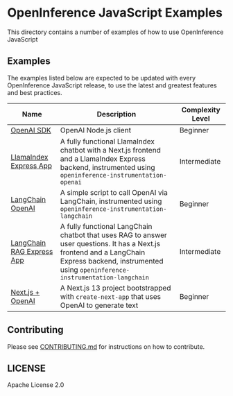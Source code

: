 # OpenInference JavaScript Examples

This directory contains a number of examples of how to use OpenInference JavaScript

## Examples

The examples listed below are expected to be updated with every OpenInference JavaScript release, to use the latest and greatest features and best practices.

| Name                                                                             | Description                                                                                                                                                                                          | Complexity Level |
| -------------------------------------------------------------------------------- | ---------------------------------------------------------------------------------------------------------------------------------------------------------------------------------------------------- | ---------------- |
| [OpenAI SDK](/openai)                                                 | OpenAI Node.js client                                                                                                                                                                                | Beginner         |
| [LlamaIndex Express App](/llama-index-express)                        | A fully functional LlamaIndex chatbot with a Next.js frontend and a LlamaIndex Express backend, instrumented using `openinference-instrumentation-openai`                                            | Intermediate     |
| [LangChain OpenAI](../packages/openinference-instrumentation-langchain/examples) | A simple script to call OpenAI via LangChain, instrumented using `openinference-instrumentation-langchain`                                                                                           | Beginner         |
| [LangChain RAG Express App](/langchain-express)                       | A fully functional LangChain chatbot that uses RAG to answer user questions. It has a Next.js frontend and a LangChain Express backend, instrumented using `openinference-instrumentation-langchain` | Intermediate     |
| [Next.js + OpenAI](/nextjs-openai-simple/)                            | A Next.js 13 project bootstrapped with `create-next-app` that uses OpenAI to generate text                                                                                                           | Beginner         |

## Contributing

Please see [CONTRIBUTING.md](../../CONTRIBUTING.md) for instructions on how to contribute.

## LICENSE

Apache License 2.0
